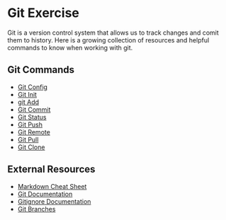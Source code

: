 # Git Exercise
Git is a version control system that allows us to track changes and comit them to history.
Here is a growing collection of resources and helpful commands to know when working with git.
## Git Commands
- [Git Config](./commands/config.md)
- [Git Init](./commands/Init.md)
- [git Add](./commands/add.md)
- [Git Commit](./commands/commit.md)
- [Git Status](./commands/status.md)
- [Git Push](./commands/push.md)
- [Git Remote](./Remote.md)
- [Git Pull](./Pull.md)
- [Git Clone](./clone.md)

## External Resources
- [Markdown Cheat Sheet](https://www.markdownguide.org/cheat-sheet/)
- [Git Documentation](https://git-scm.com/docs)
- [Gitignore Documentation](https://git-scm.com/docs/gitignore)
- [Git Branches](https://git-scm.com/book/en/v2/Git-Branching-Branches-in-a-Nutshell)

